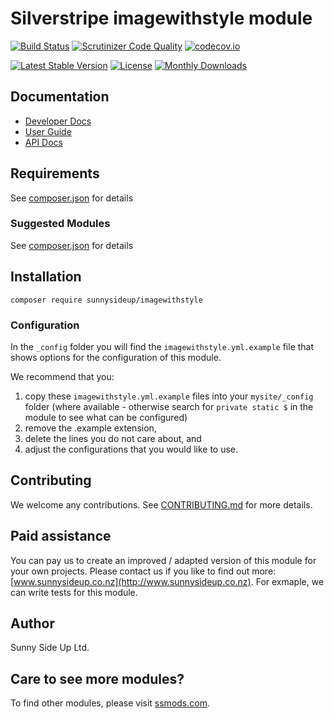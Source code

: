 # Silverstripe imagewithstyle module
[![Build Status](https://travis-ci.org/sunnysideup/silverstripe-imagewithstyle.svg?branch=master)](https://travis-ci.org/sunnysideup/silverstripe-imagewithstyle)
[![Scrutinizer Code Quality](https://scrutinizer-ci.com/g/sunnysideup/silverstripe-imagewithstyle/badges/quality-score.png?b=master)](https://scrutinizer-ci.com/g/sunnysideup/silverstripe-imagewithstyle/?branch=master)
[![codecov.io](https://codecov.io/github/sunnysideup/silverstripe-imagewithstyle/coverage.svg?branch=master)](https://codecov.io/github/sunnysideup/silverstripe-imagewithstyle?branch=master)

[![Latest Stable Version](https://poser.pugx.org/sunnysideup/imagewithstyle/version)](https://packagist.org/packages/sunnysideup/imagewithstyle)
[![License](https://poser.pugx.org/sunnysideup/imagewithstyle/license)](https://packagist.org/packages/sunnysideup/imagewithstyle)
[![Monthly Downloads](https://poser.pugx.org/sunnysideup/imagewithstyle/d/monthly)](https://packagist.org/packages/sunnysideup/imagewithstyle)


## Documentation



 * [Developer Docs](docs/en/INDEX.md)
 * [User Guide](docs/en/userguide.md)
 * [API Docs](http://docs.ssmods.com/sunnysideup/imagewithstyle/classes.xhtml)


## Requirements



See [composer.json](composer.json) for details


### Suggested Modules



See [composer.json](composer.json) for details


## Installation


```
composer require sunnysideup/imagewithstyle
```

### Configuration



In the `_config` folder you will find the `imagewithstyle.yml.example`
file that shows options for the configuration of this module.

We recommend that you:

  1. copy these `imagewithstyle.yml.example` files into your
`mysite/_config` folder (where available - otherwise search for `private static $` in the module to see what can be configured)
  2. remove the .example extension,
  3. delete the lines you do not care about, and
  4. adjust the configurations that you would like to use.


## Contributing



We welcome any contributions. See [CONTRIBUTING.md](CONTRIBUTING.md) for more details.

## Paid assistance



You can pay us to create an improved / adapted version of this module for your own projects.  Please contact us if you like to find out more: [www.sunnysideup.co.nz](http://www.sunnysideup.co.nz).  For exmaple, we can write tests for this module.  

## Author



Sunny Side Up Ltd.


## Care to see more modules?

To find other modules, please visit [ssmods.com](http://ssmods.com/).
